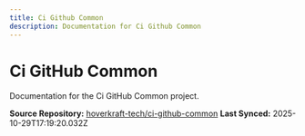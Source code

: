 ```yaml
---
title: Ci Github Common
description: Documentation for Ci Github Common
---
```


# Ci GitHub Common

Documentation for the Ci GitHub Common project.

**Source Repository:** [hoverkraft-tech/ci-github-common](https://github.com/hoverkraft-tech/ci-github-common)
**Last Synced:** 2025-10-29T17:19:20.032Z
